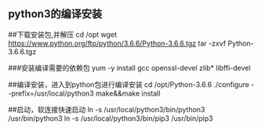 ## python3的编译安装

##下载安装包,并解压
cd /opt
wget https://www.python.org/ftp/python/3.6.6/Python-3.6.6.tgz
tar -zxvf Python-3.6.6.tgz

###安装编译需要的依赖包
yum -y install gcc openssl-devel zlib* libffi-devel

##编译安装，进入到python包进行编译安装
cd /opt/Python-3.6.6
./configure --prefix=/usr/local/python3
make&&make install

##启动，软连接快速启动
ln -s /usr/local/python3/bin/python3 /usr/bin/python3
ln -s /usr/local/python3/bin/pip3 /usr/bin/pip3
